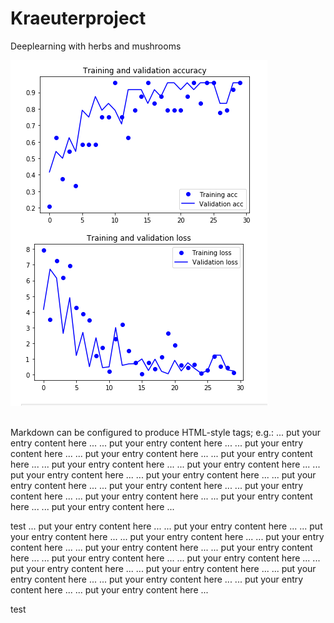 # Kraeuterproject
Deeplearning with herbs and mushrooms

![alt text](https://github.com/TTJakob/Kraeuterproject/blob/1.1/3VVG16.PNG)


<br />
Markdown can be configured to produce HTML-style tags; e.g.:
<MTMarkdownOptions output='raw'>
    ... put your entry content here ...
     ... put your entry content here ...
     ... put your entry content here ... ... put your entry content here ... ... put your entry content here ... ... put your entry content here ... ... put your entry content here ... ... put your entry content here ... ... put your entry content here ... ... put your entry content here ... ... put your entry content here ... ... put your entry content here ... ... put your entry content here ... ... put your entry content here ... ... put your entry content here ...
</MTMarkdownOptions>

<br>

test
<MTMarkdownOptions output='raw'>
    ... put your entry content here ...
     ... put your entry content here ...
     ... put your entry content here ... ... put your entry content here ... ... put your entry content here ... ... put your entry content here ... ... put your entry content here ... ... put your entry content here ... ... put your entry content here ... ... put your entry content here ... ... put your entry content here ... ... put your entry content here ... ... put your entry content here ... ... put your entry content here ... ... put your entry content here ...
</MTMarkdownOptions>

test
